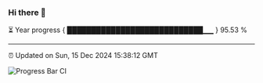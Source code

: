 ### Hi there 👋

⏳ Year progress { ████████████████████████████▁▁ } 95.53 %

---

⏰ Updated on Sun, 15 Dec 2024 15:38:12 GMT

![Progress Bar CI](https://github.com/IshwaranRudhara/GIT-ACTION/workflows/Progress%20Bar%20CI/badge.svg)
